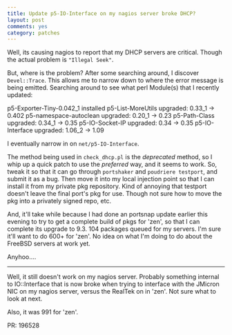 ```yaml
---
title: Update p5-IO-Interface on my nagios server broke DHCP?
layout: post
comments: yes
category: patches
---
```


Well, its causing nagios to report that my DHCP servers are critical.  Though the actual problem is `"Illegal Seek"`.

But, where is the problem?  After some searching around, I discover `Devel::Trace`.  This allows me to narrow down to where
the error message is being emitted.  Searching around to see what perl Module(s) that I recently updated:

p5-Exporter-Tiny-0.042_1 installed
p5-List-MoreUtils upgraded: 0.33_1 -> 0.402 
p5-namespace-autoclean upgraded: 0.20_1 -> 0.23 
p5-Path-Class upgraded: 0.34_1 -> 0.35 
p5-IO-Socket-IP upgraded: 0.34 -> 0.35 
p5-IO-Interface upgraded: 1.06_2 -> 1.09 

I eventually narrow in on `net/p5-IO-Interface`.

The method being used in `check_dhcp.pl` is the _deprecated_ method, so I whip up a quick patch to use the _preferred_
way, and it seems to work.  So, tweak it so that it can go through `portshaker` and `poudriere testport`, and submit it as
a bug.  Then move it into my local injection point so that I can install it from my private pkg repository.  Kind of annoying
that testport doesn't leave the final port's pkg for use.  Though not sure how to move the pkg into a privately signed
repo, etc.

And, it'll take while because I had done an portsnap update earlier this evening to try to get a complete build of pkgs for
'zen', so that I can complete its upgrade to 9.3.  104 packages queued for my servers.  I'm sure it'll want to do 600+ for
'zen'.  No idea on what I'm doing to do about the FreeBSD servers at work yet.

Anyhoo....

--------

Well, it still doesn't work on my nagios server.  Probably something internal to IO::Interface that is now broke when trying
to interface with the JMicron NIC on my nagios server, versus the RealTek on in 'zen'.  Not sure what to look at next.

Also, it was 991 for 'zen'.

PR: 196528
